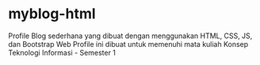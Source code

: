 # myblog-html

Profile Blog sederhana yang dibuat dengan menggunakan HTML, CSS, JS, dan Bootstrap
Web Profile ini dibuat untuk memenuhi mata kuliah Konsep Teknologi Informasi - Semester 1
